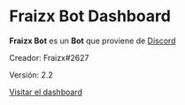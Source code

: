 # Fraizx Bot Dashboard
**Fraizx Bot** es un **Bot** que proviene de [Discord](https://discord.com)

Creador: Fraizx#2627

Versión: 2.2

[Visitar el dashboard](https://fraizx.github.io/Fraizx-Bot-Dashboard/)
